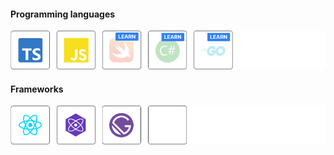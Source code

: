 #### Programming languages
![Dmitriy Khanin > Tech Skills > Languages](https://raw.githubusercontent.com/khanindev/khanindev/main/languages.png)
#### Frameworks
![Dmitriy Khanin > Tech Skills > Framtworks](https://raw.githubusercontent.com/khanindev/khanindev/main/frameworks.png)




